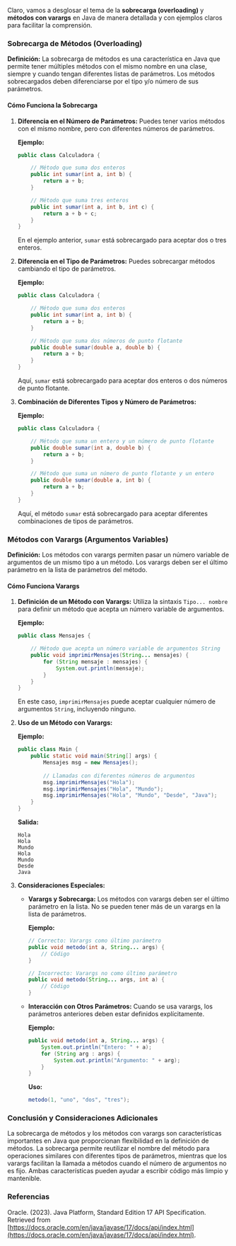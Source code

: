 Claro, vamos a desglosar el tema de la **sobrecarga (overloading)** y **métodos con varargs** en Java de manera detallada y con ejemplos claros para facilitar la comprensión.

### Sobrecarga de Métodos (Overloading)

**Definición:**
La sobrecarga de métodos es una característica en Java que permite tener múltiples métodos con el mismo nombre en una clase, siempre y cuando tengan diferentes listas de parámetros. Los métodos sobrecargados deben diferenciarse por el tipo y/o número de sus parámetros.

#### Cómo Funciona la Sobrecarga

1. **Diferencia en el Número de Parámetros:**
   Puedes tener varios métodos con el mismo nombre, pero con diferentes números de parámetros.

   **Ejemplo:**

   ```java
   public class Calculadora {

       // Método que suma dos enteros
       public int sumar(int a, int b) {
           return a + b;
       }

       // Método que suma tres enteros
       public int sumar(int a, int b, int c) {
           return a + b + c;
       }
   }
   ```

   En el ejemplo anterior, `sumar` está sobrecargado para aceptar dos o tres enteros.

2. **Diferencia en el Tipo de Parámetros:**
   Puedes sobrecargar métodos cambiando el tipo de parámetros.

   **Ejemplo:**

   ```java
   public class Calculadora {

       // Método que suma dos enteros
       public int sumar(int a, int b) {
           return a + b;
       }

       // Método que suma dos números de punto flotante
       public double sumar(double a, double b) {
           return a + b;
       }
   }
   ```

   Aquí, `sumar` está sobrecargado para aceptar dos enteros o dos números de punto flotante.

3. **Combinación de Diferentes Tipos y Número de Parámetros:**

   **Ejemplo:**

   ```java
   public class Calculadora {

       // Método que suma un entero y un número de punto flotante
       public double sumar(int a, double b) {
           return a + b;
       }

       // Método que suma un número de punto flotante y un entero
       public double sumar(double a, int b) {
           return a + b;
       }
   }
   ```

   Aquí, el método `sumar` está sobrecargado para aceptar diferentes combinaciones de tipos de parámetros.

### Métodos con Varargs (Argumentos Variables)

**Definición:**
Los métodos con varargs permiten pasar un número variable de argumentos de un mismo tipo a un método. Los varargs deben ser el último parámetro en la lista de parámetros del método.

#### Cómo Funciona Varargs

1. **Definición de un Método con Varargs:**
   Utiliza la sintaxis `Tipo... nombre` para definir un método que acepta un número variable de argumentos.

   **Ejemplo:**

   ```java
   public class Mensajes {

       // Método que acepta un número variable de argumentos String
       public void imprimirMensajes(String... mensajes) {
           for (String mensaje : mensajes) {
               System.out.println(mensaje);
           }
       }
   }
   ```

   En este caso, `imprimirMensajes` puede aceptar cualquier número de argumentos `String`, incluyendo ninguno.

2. **Uso de un Método con Varargs:**

   **Ejemplo:**

   ```java
   public class Main {
       public static void main(String[] args) {
           Mensajes msg = new Mensajes();
           
           // Llamadas con diferentes números de argumentos
           msg.imprimirMensajes("Hola");
           msg.imprimirMensajes("Hola", "Mundo");
           msg.imprimirMensajes("Hola", "Mundo", "Desde", "Java");
       }
   }
   ```

   **Salida:**
   ```
   Hola
   Hola
   Mundo
   Hola
   Mundo
   Desde
   Java
   ```

3. **Consideraciones Especiales:**

   - **Varargs y Sobrecarga:**
     Los métodos con varargs deben ser el último parámetro en la lista. No se pueden tener más de un varargs en la lista de parámetros.

     **Ejemplo:**

     ```java
     // Correcto: Varargs como último parámetro
     public void metodo(int a, String... args) {
         // Código
     }

     // Incorrecto: Varargs no como último parámetro
     public void metodo(String... args, int a) {
         // Código
     }
     ```

   - **Interacción con Otros Parámetros:**
     Cuando se usa varargs, los parámetros anteriores deben estar definidos explícitamente.

     **Ejemplo:**

     ```java
     public void metodo(int a, String... args) {
         System.out.println("Entero: " + a);
         for (String arg : args) {
             System.out.println("Argumento: " + arg);
         }
     }
     ```

     **Uso:**

     ```java
     metodo(1, "uno", "dos", "tres");
     ```

### Conclusión y Consideraciones Adicionales

La sobrecarga de métodos y los métodos con varargs son características importantes en Java que proporcionan flexibilidad en la definición de métodos. La sobrecarga permite reutilizar el nombre del método para operaciones similares con diferentes tipos de parámetros, mientras que los varargs facilitan la llamada a métodos cuando el número de argumentos no es fijo. Ambas características pueden ayudar a escribir código más limpio y mantenible.

### Referencias

Oracle. (2023). Java Platform, Standard Edition 17 API Specification. Retrieved from [https://docs.oracle.com/en/java/javase/17/docs/api/index.html](https://docs.oracle.com/en/java/javase/17/docs/api/index.html).